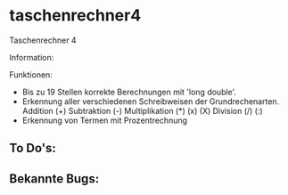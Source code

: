 # taschenrechner4
Taschenrechner 4

Information:

Funktionen:

- Bis zu 19 Stellen korrekte Berechnungen mit 'long double'.
- Erkennung aller verschiedenen Schreibweisen der Grundrechenarten.
  Addition          (+)
  Subtraktion       (-)
  Multiplikation    (*) (x) (X)
  Division          (/) (:)
- Erkennung von Termen mit Prozentrechnung


To Do's:
- 

Bekannte Bugs:
- 

